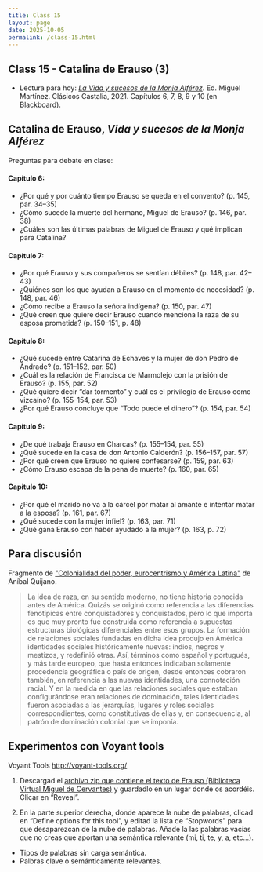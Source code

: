 ```yaml
---
title: Class 15
layout: page
date: 2025-10-05
permalink: /class-15.html
---
```


## Class 15 - Catalina de Erauso (3)

- Lectura para hoy: [*La Vida y sucesos de la Monja Alférez*](https://www.courses.miami.edu/ultra/courses/_665635_1/cl/outline). Ed. Miguel Martínez. Clásicos Castalia, 2021. Capítulos 6, 7, 8, 9 y 10 (en Blackboard).
 

## Catalina de Erauso, *Vida y sucesos de la Monja Alférez*

Preguntas para debate en clase:

#### Capítulo 6: 
- ¿Por qué y por cuánto tiempo Erauso se queda en el convento? (p. 145, par. 34–35)
- ¿Cómo sucede la muerte del hermano, Miguel de Erauso? (p. 146, par. 38)
- ¿Cuáles son las últimas palabras de Miguel de Erauso y qué implican para Catalina?

#### Capítulo 7:
- ¿Por qué Erauso y sus compañeros se sentían débiles? (p. 148, par. 42–43)
- ¿Quiénes son los que ayudan a Erauso en el momento de necesidad? (p. 148, par. 46)
- ¿Cómo recibe a Erauso la señora indígena? (p. 150, par. 47)
- ¿Qué creen que quiere decir Erauso cuando menciona la raza de su esposa prometida? (p. 150–151, p. 48)

#### Capítulo 8:
- ¿Qué sucede entre Catarina de Echaves y la mujer de don Pedro de Andrade? (p. 151–152, par. 50)
- ¿Cuál es la relación de Francisca de Marmolejo con la prisión de Erauso? (p. 155, par. 52)
- ¿Qué quiere decir “dar tormento” y cuál es el privilegio de Erauso como vizcaíno? (p. 155–154, par. 53)
- ¿Por qué Erauso concluye que “Todo puede el dinero”? (p. 154, par. 54)

#### Capítulo 9:
- ¿De qué trabaja Erauso en Charcas? (p. 155–154, par. 55)
- ¿Qué sucede en la casa de don Antonio Calderón? (p. 156–157, par. 57)
- ¿Por qué creen que Erauso no quiere confesarse? (p. 159, par. 63)
- ¿Cómo Erauso escapa de la pena de muerte? (p. 160, par. 65)

#### Capítulo 10:
- ¿Por qué el marido no va a la cárcel por matar al amante e intentar matar a la esposa? (p. 161, par. 67)
- ¿Qué sucede con la mujer infiel? (p. 163, par. 71)
- ¿Qué gana Erauso con haber ayudado a la mujer? (p. 163, p. 72)

## Para discusión

Fragmento de ["Colonialidad del poder, eurocentrismo y América Latina"](https://biblioteca.clacso.edu.ar/clacso/se/20140507042402/eje3-8.pdf) de Aníbal Quijano.

> La idea de raza, en su sentido moderno, no tiene historia conocida antes de América. Quizás se originó como referencia a las diferencias fenotípicas entre conquistadores y conquistados, pero lo que importa es que muy pronto fue construida como referencia a supuestas estructuras biológicas diferenciales entre esos grupos. La formación de relaciones sociales fundadas en dicha idea produjo en América identidades sociales históricamente nuevas: indios, negros y mestizos, y redefinió otras. Así, términos como español y portugués, y más tarde europeo, que hasta entonces indicaban solamente procedencia geográfica o país de origen, desde
entonces cobraron también, en referencia a las nuevas identidades, una connotación racial. Y en la medida en que las relaciones sociales que estaban configurándose eran relaciones de dominación, tales identidades fueron asociadas a las jerarquías, lugares y roles sociales correspondientes, como constitutivas de ellas y, en consecuencia, al patrón de dominación colonial que se imponía.


## Experimentos con Voyant tools 

Voyant Tools <http://voyant-tools.org/> 

1. Descargad el [archivo zip que contiene el texto de Erauso (Biblioteca Virtual Miguel de Cervantes)](https://github.com/dh-miami/SPA_410_Fall25/raw/refs/heads/main/_posts/Proyecto3_Erauso/Erauso.zip) y guardadlo en un lugar donde os acordéis. Clicar en “Reveal”.

2. En la parte superior derecha, donde aparece la nube de palabras, clicad en “Define options for this tool”, y editad la lista de “Stopwords” para que desaparezcan de la nube de palabras. Añade la las palabras vacías que no creas que aportan una semántica relevante (mi, ti, te, y, a, etc…).
  - Tipos de palabras sin carga semántica.
  - Palbras clave o semánticamente relevantes. 
